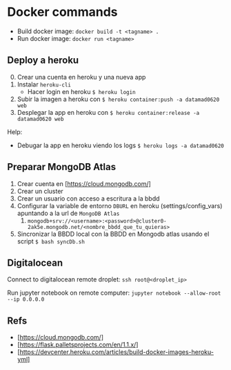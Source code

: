 # Docker commands

* Build docker image: `docker build -t <tagname> .`
* Run docker image: `docker run <tagname>`

## Deploy a heroku

0. Crear una cuenta en heroku y una nueva app
1. Instalar `heroku-cli`
    - Hacer login en heroku `$ heroku login`
2. Subir la imagen a heroku con `$ heroku container:push -a datamad0620 web`
3. Desplegar la app en heroku con `$ heroku container:release -a datamad0620 web`

Help:
- Debugar la app en heroku viendo los logs `$ heroku logs -a datamad0620`

## Preparar MongoDB Atlas

1. Crear cuenta en [https://cloud.mongodb.com/]
2. Crear un cluster
3. Crear un usuario con acceso a escritura a la bbdd
4. Configurar la variable de entorno `DBURL` en heroku (settings/config_vars) apuntando a la url de `MongoDB Atlas` 
   1. `mongodb+srv://<username>:<password>@cluster0-2ak5e.mongodb.net/<nombre_bbdd_que_tu_quieras>`
5. Sincronizar la BBDD local con la BBDD en Mongodb atlas usando el script `$ bash syncDb.sh`



## Digitalocean

Connect to digitalocean remote droplet:
`ssh root@<droplet_ip>`

Run jupyter notebook on remote computer:
`jupyter notebook --allow-root --ip 0.0.0.0`

## Refs
- [https://cloud.mongodb.com/]
- [https://flask.palletsprojects.com/en/1.1.x/]
- [https://devcenter.heroku.com/articles/build-docker-images-heroku-yml]
